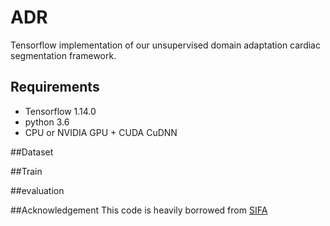 # ADR

Tensorflow implementation of our unsupervised domain adaptation cardiac segmentation framework. 





## Requirements
  
- Tensorflow 1.14.0
- python 3.6
- CPU or NVIDIA GPU + CUDA CuDNN

##Dataset



##Train


##evaluation


##Acknowledgement
This code is heavily borrowed from [SIFA](https://github.com/cchen-cc/SIFA)
